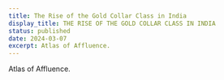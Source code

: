 ```yaml
---
title: The Rise of the Gold Collar Class in India
display_title: THE RISE OF THE GOLD COLLAR CLASS IN INDIA
status: published
date: 2024-03-07
excerpt: Atlas of Affluence.
---
```

Atlas of Affluence.